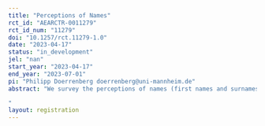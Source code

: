 ```yaml
---
title: "Perceptions of Names"
rct_id: "AEARCTR-0011279"
rct_id_num: "11279"
doi: "10.1257/rct.11279-1.0"
date: "2023-04-17"
status: "in_development"
jel: "nan"
start_year: "2023-04-17"
end_year: "2023-07-01"
pi: "Philipp Doerrenberg doerrenberg@uni-mannheim.de"
abstract: "We survey the perceptions of names (first names and surnames) to test the channels potentially explaining the results of a previous study. Specifically, we are interested if two specific names (one male, one female) that we used in the previous study are perceived differently than other common names. 
"
layout: registration
---
```


